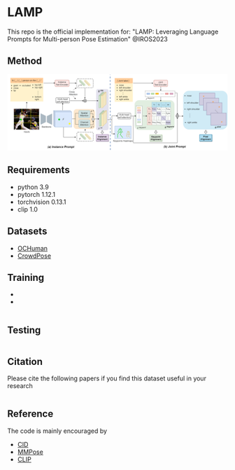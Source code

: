 # LAMP
This repo is the official implementation for: "LAMP: Leveraging Language Prompts for Multi-person Pose Estimation" @IROS2023

## Method
![image](https://github.com/shengnanh20/LAMP/blob/main/lamp.png)


## Requirements

* python 3.9
* pytorch 1.12.1
* torchvision 0.13.1
* clip 1.0

## Datasets

* [OCHuman](https://github.com/liruilong940607/OCHumanApi)
* [CrowdPose](https://github.com/Jeff-sjtu/CrowdPose)

## Training

* 
* 
```

```

## Testing


```

```

## Citation

Please cite the following papers if you find this dataset useful in your research
```

```


## Reference
The code is mainly encouraged by
* [CID](https://github.com/kennethwdk/CID)
* [MMPose](https://github.com/open-mmlab/mmpose)
* [CLIP](https://github.com/openai/CLIP)
